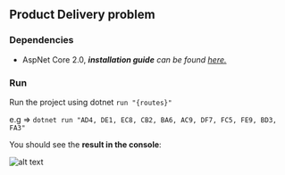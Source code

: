 ## Product Delivery problem

### Dependencies

* AspNet Core 2.0, _**installation guide** can be found [here.](https://www.microsoft.com/net/download/core)_

### Run

Run the project using dotnet `run "{routes}"`

e.g => `dotnet run "AD4, DE1, EC8, CB2, BA6, AC9, DF7, FC5, FE9, BD3, FA3"`



You should see the **result in the console**:

![alt text](http://i.imgur.com/82GuQgU.png)
